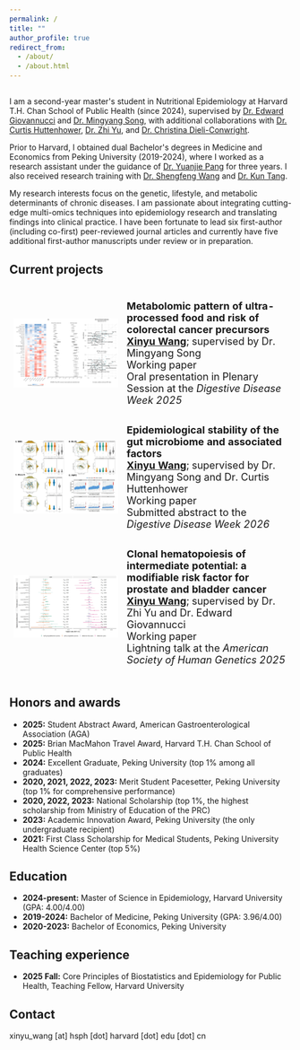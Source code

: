 ```yaml
---
permalink: /
title: ""
author_profile: true
redirect_from: 
  - /about/
  - /about.html
---
```


##
I am a second-year master's student in Nutritional Epidemiology at Harvard T.H. Chan School of Public Health (since 2024), supervised by [Dr. Edward Giovannucci](https://hsph.harvard.edu/profile/edward-giovannucci/) and [Dr. Mingyang Song](https://hsph.harvard.edu/profile/mingyang-song/), with additional collaborations with [Dr. Curtis Huttenhower](https://hsph.harvard.edu/profile/curtis-huttenhower/), [Dr. Zhi Yu](https://researchers.mgh.harvard.edu/profile/14495114/Zhi-Yu), and [Dr. Christina Dieli-Conwright](https://www.dana-farber.org/find-a-doctor/christina-m-dieli-conwright). 

Prior to Harvard, I obtained dual Bachelor's degrees in Medicine and Economics from Peking University (2019-2024), where I worked as a research assistant under the guidance of [Dr. Yuanjie Pang](https://sph.pku.edu.cn/info/1767/5615.htm) for three years. I also received research training with [Dr. Shengfeng Wang](https://sph.pku.edu.cn/info/1326/4055.htm) and [Dr. Kun Tang](https://vsph.tsinghua.edu.cn/en/info/1010/1047.htm).

My research interests focus on the genetic, lifestyle, and metabolic determinants of chronic diseases. I am passionate about integrating cutting-edge multi-omics techniques into epidemiology research and translating findings into clinical practice. I have been fortunate to lead six first-author (including co-first) peer-reviewed journal articles and currently have five additional first-author manuscripts under review or in preparation.

## Current projects
<table style="width:100%; border-collapse:separate; border-spacing:0 16px; font-size:18px;">
  <tr>
    <td style="width:40%; padding:8px;">
      <img src="/assets/images/upf_metab.jpg" alt="UPF metabolomics" style="width:100%; height:auto; display:block;">
    </td>
    <td style="width:60%; padding:8px;">
      <strong>Metabolomic pattern of ultra-processed food and risk of colorectal cancer precursors</strong><br>
      <strong><u>Xinyu Wang</u></strong>; supervised by Dr. Mingyang Song<br>
      Working paper<br>
      Oral presentation in Plenary Session at the <em>Digestive Disease Week 2025</em>
    </td>
  </tr>

  <tr>
    <td style="width:40%; padding:8px;">
      <img src="/assets/images/microbiome_stability.jpg" alt="Microbiome Stability" style="width:100%; height:auto; display:block;">
    </td>
    <td style="width:60%; padding:8px;">
      <strong>Epidemiological stability of the gut microbiome and associated factors</strong><br>
      <strong><u>Xinyu Wang</u></strong>; supervised by Dr. Mingyang Song and Dr. Curtis Huttenhower<br>
      Working paper<br>
      Submitted abstract to the <em>Digestive Disease Week 2026</em>
    </td>
  </tr>

   <tr>
    <td style="width:40%; padding:8px;">
      <img src="/assets/images/chip_cancer.jpg" alt="CHIP cancer" style="width:100%; height:auto; display:block;">
    </td>
    <td style="width:60%; padding:8px;">
      <strong>Clonal hematopoiesis of intermediate potential: a modifiable risk factor for prostate and bladder cancer</strong><br>
      <strong><u>Xinyu Wang</u></strong>; supervised by Dr. Zhi Yu and Dr. Edward Giovannucci<br>
      Working paper<br>
      Lightning talk at the <em>American Society of Human Genetics 2025</em>
    </td>
  </tr>
</table>

## Honors and awards
* **2025:** Student Abstract Award, American Gastroenterological Association (AGA)
* **2025:** Brian MacMahon Travel Award, Harvard T.H. Chan School of Public Health
* **2024:** Excellent Graduate, Peking University (top 1% among all graduates)
* **2020, 2021, 2022, 2023:** Merit Student Pacesetter, Peking University (top 1% for comprehensive performance)
* **2020, 2022, 2023:** National Scholarship (top 1%, the highest scholarship from Ministry of Education of the PRC)
* **2023:** Academic Innovation Award, Peking University (the only undergraduate recipient)
* **2021:** First Class Scholarship for Medical Students, Peking University Health Science Center (top 5%)

## Education
* **2024-present:** Master of Science in Epidemiology, Harvard University (GPA: 4.00/4.00)
* **2019-2024:** Bachelor of Medicine, Peking University (GPA: 3.96/4.00)
* **2020-2023:** Bachelor of Economics, Peking University

## Teaching experience
* **2025 Fall:** Core Principles of Biostatistics and Epidemiology for Public Health, Teaching Fellow, Harvard University

## Contact
xinyu_wang [at] hsph [dot] harvard [dot] edu [dot] cn

